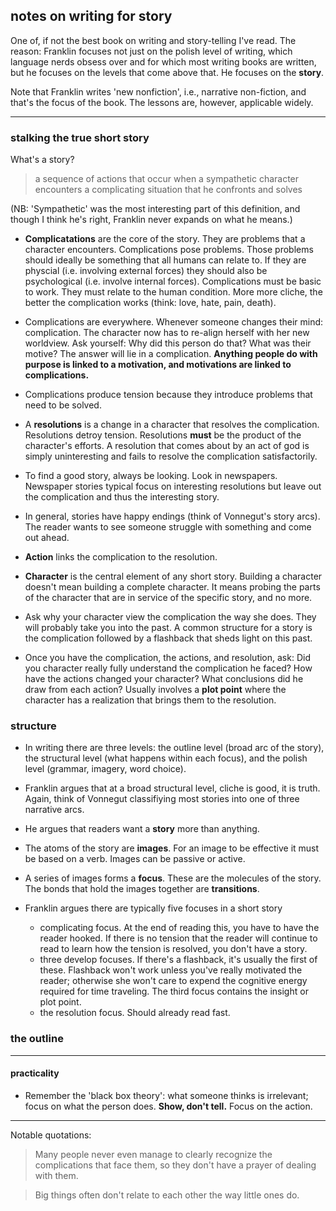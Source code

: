 ## notes on __writing for story__

One of, if not the best book on writing and story-telling I've read. The reason: Franklin focuses not just on the polish level of writing, which language nerds obsess over and for which most writing books are written, but he focuses on the levels that come above that. He focuses on the __story__.

Note that Franklin writes 'new nonfiction', i.e., narrative non-fiction, and that's the focus of the book. The lessons are, however, applicable widely.

* * * 

### stalking the true short story

What's a story?

> a sequence of actions that occur when a sympathetic character encounters a complicating situation that he confronts and solves

(NB: 'Sympathetic' was the most interesting part of this definition, and though I think he's right, Franklin never expands on what he means.)

- __Complicatations__ are the core of the story. They are problems that a character encounters. Complications pose problems. Those problems should ideally be something that all humans can relate to. If they are physcial (i.e. involving external forces) they should also be psychological (i.e. involve internal forces). Complications must be basic to work. They must relate to the human condition. More more cliche, the better the complication works (think: love, hate, pain, death). 

- Complications are everywhere. Whenever someone changes their mind: complication. The character now has to re-align herself with her new worldview. Ask yourself: Why did this person do that? What was their motive? The answer will lie in a complication. __Anything people do with purpose is linked to a motivation, and motivations are linked to complications.__

- Complications produce tension because they introduce problems that need to be solved.

- A __resolutions__ is a change in a character that resolves the complication. Resolutions detroy tension. Resolutions __must__ be the product of the character's efforts. A resolution that comes about by an act of god is simply uninteresting and fails to resolve the complication satisfactorily.

- To find a good story, always be looking. Look in newspapers. Newspaper stories typical focus on interesting resolutions but leave out the complication and thus the interesting story.

- In general, stories have happy endings (think of Vonnegut's story arcs). The reader wants to see someone struggle with something and come out ahead. 

- __Action__ links the complication to the resolution. 

- __Character__ is the central element of any short story. Building a character doesn't mean building a complete character. It means probing the parts of the character that are in service of the specific story, and no more. 

- Ask why your character view the complication the way she does. They will probably take you into the past. A common structure for a story is the complication followed by a flashback that sheds light on this past.

- Once you have the complication, the actions, and resolution, ask: Did you character really fully understand the complication he faced? How have the actions changed your character? What conclusions did he draw from each action? Usually involves a __plot point__ where the character has a realization that brings them to the resolution.


### structure

- In writing there are three levels: the outline level (broad arc of the story), the structural level (what happens within each focus), and the polish level (grammar, imagery, word choice).

- Franklin argues that at a broad structural level, cliche is good, it is truth. Again, think of Vonnegut classifiying most stories into one of three narrative arcs.

- He argues that readers want a __story__ more than anything.

- The atoms of the story are __images__. For an image to be effective it must be based on a verb. Images can be passive or active. 

- A series of images forms a __focus__. These are the molecules of the story. The bonds that hold the images together are __transitions__. 

- Franklin argues there are typically five focuses in a short story
  - complicating focus. At the end of reading this, you have to have the reader hooked. If there is no tension that the reader will continue to read to learn how the tension is resolved, you don't have a story. 
  - three develop focuses. If there's a flashback, it's usually the first of these. Flashback won't work unless you've really motivated the reader; otherwise she won't care to expend the cognitive energy required for time traveling. The third focus contains the insight or plot point. 
  - the resolution focus. Should already read fast.


### the outline







-------

#### practicality

- Remember the 'black box theory': what someone thinks is irrelevant; focus on what the person does. __Show, don't tell.__ Focus on the action.


--------

Notable quotations:

> Many people never even manage to clearly recognize the complications that face them, so they don't have a prayer of dealing with them.

> Big things often don't relate to each other the way little ones do.